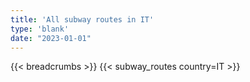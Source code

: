 ```yaml
---
title: 'All subway routes in IT'
type: 'blank'
date: "2023-01-01"
---
```


{{< breadcrumbs >}}
{{< subway_routes country=IT >}}
